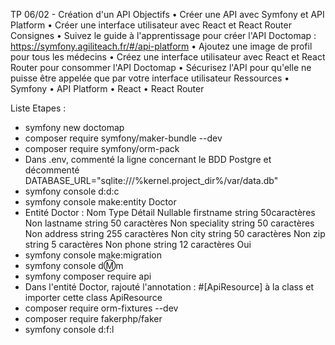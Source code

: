 TP 06/02 - Création d'un API
Objectifs
• Créer une API avec Symfony et API Platform
• Créer une interface utilisateur avec React et React Router
Consignes
• Suivez le guide à l'apprentissage pour créer l'API Doctomap : https://symfony.agiliteach.fr/#/api-platform
• Ajoutez une image de profil pour tous les médecins
• Créez une interface utilisateur avec React et React Router pour consommer l'API Doctomap
• Sécurisez l'API pour qu'elle ne puisse être appelée que par votre interface utilisateur
Ressources
• Symfony
• API Platform
• React
• React Router


Liste Etapes : 
- symfony new doctomap
- composer require symfony/maker-bundle --dev
- composer require symfony/orm-pack
- Dans .env, commenté la ligne concernant le BDD Postgre et décommenté DATABASE_URL="sqlite:///%kernel.project_dir%/var/data.db"
- symfony console d:d:c
- symfony console make:entity Doctor
- Entité Doctor : 
Nom	         Type	       Détail	         Nullable
firstname	  string	  50caractères	       Non
lastname	  string	  50 caractères	       Non
speciality	string	  50 caractères	       Non
address	    string	 255 caractères	       Non
city	      string	  50 caractères	       Non
zip	        string	   5 caractères	       Non
phone	      string	  12 caractères	       Oui
- symfony console make:migration
- symfony console d:m:m
- symfony composer require api
- Dans l'entité Doctor, rajouté l'annotation : #[ApiResource] à la class et importer cette class ApiResource
- composer require orm-fixtures --dev
- composer require fakerphp/faker
- symfony console d:f:l